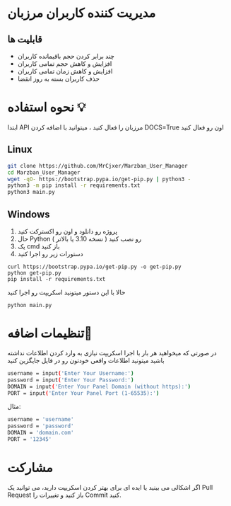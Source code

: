 # مدیریت کننده کاربران مرزبان

## قابلیت ها
- چند برابر کردن حجم باقیمانده کاربران
- افزایش و کاهش حجم تمامی کاربران
- افزایش و کاهش زمان تمامی کاربران
- حذف کاربران بسته به روز انقضا

# نحوه استفاده 💡

ابتدا API مرزبان را فعال کنید ،
میتوانید با اضافه کردن  DOCS=True اون رو فعال کنید

## Linux

```bash
git clone https://github.com/MrCjxer/Marzban_User_Manager
cd Marzban_User_Manager
wget -qO- https://bootstrap.pypa.io/get-pip.py | python3 -
python3 -m pip install -r requirements.txt
python3 main.py
```

## Windows
1. پروژه رو دانلود و اون رو اکسترکت کنید  
2. حال  Python رو نصب کنید ( نسخه 3.10 یا بالاتر )
3. یک cmd باز کنید
4. دستورات زیر رو اجرا کنید
```
curl https://bootstrap.pypa.io/get-pip.py -o get-pip.py
python get-pip.py
pip install -r requirements.txt
```
حالا با این دستور میتونید اسکریپت رو اجرا کنید
```
python main.py
```
# تنظیمات اضافه🧩 

در صورتی که میخواهید هر بار با اجرا اسکریپت نیازی به وارد کردن اطلاعات نداشته باشید میتونید اطلاعات واقعی خودتون رو در فایل جایگزین کنید
```bash
username = input('Enter Your Username:')
password = input('Enter Your Password:')
DOMAIN = input('Enter Your Panel Domain (without https):')
PORT = input('Enter Your Panel Port (1-65535):')
```

مثال:
```bash
username = 'username'
password = 'password'
DOMAIN = 'domain.com'
PORT = '12345'
```

# مشارکت
اگر اشکالی می بینید یا ایده ای برای بهتر کردن اسکریپت دارید، می توانید یک Pull Request باز کنید و تغییرات را Commit کنید.
